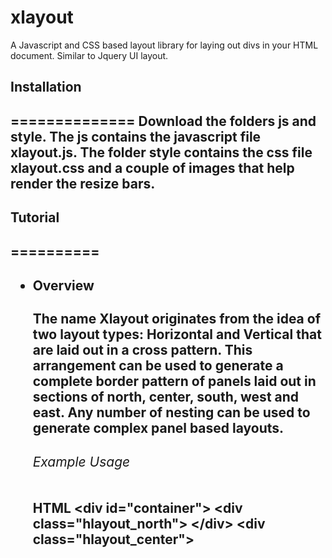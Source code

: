 xlayout
=======

A Javascript and CSS based layout library for laying out divs in your HTML document. Similar to Jquery UI layout.

<h2>Installation<h2>
==============
Download the folders js and style. The js contains the javascript file xlayout.js. The folder style contains the css file xlayout.css and a couple of images that help render the resize bars.

<h2>Tutorial<h2>
==========
<ul>
 <li>
  <div><h4>Overview</h4>
      The name Xlayout originates from the idea of two layout types: Horizontal and Vertical
      that are laid out in a cross pattern. This arrangement can be used to generate a complete border pattern
      of panels laid out in sections of north, center, south, west and east.
      Any number of nesting can be used to generate complex panel based layouts.
      <h6>Example Usage</h6>
       <h8>HTML</h8>
      	&lt;div id="container"&gt;
		      &lt;div class="hlayout_north"&gt; <!--Header --> &lt;/div&gt;
		      &lt;div class="hlayout_center"&gt;
  
  
  </div>
  </li>



</ul>
